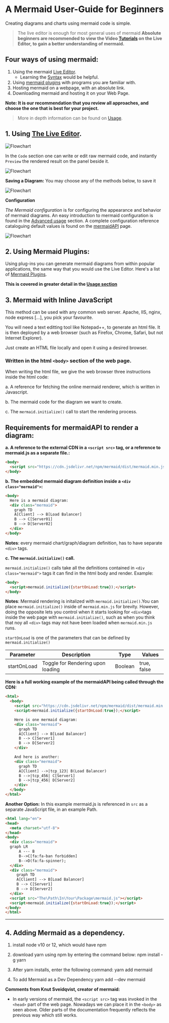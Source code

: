 # A Mermaid User-Guide for Beginners

Creating diagrams and charts using mermaid code is simple.

>The live editor is enough for most general uses of mermaid
**Absolute beginners are recommended to view the Video [Tutorials](./Tutorials.md) on the Live Editor, to gain a better understanding of mermaid.**


## Four ways of using mermaid:
1. Using the mermaid [Live Editor](https://mermaid-js.github.io/mermaid-live-editor/).
    - Learning the [Syntax](./n00b-syntaxReference) would be helpful.
2. Using [mermaid plugins](./integrations.md) with programs you are familiar with.
3. Hosting mermaid on a webpage, with an absolute link.
4. Downloading mermaid and hosting it on your Web Page.

**Note: It is our recommendation that you review all approaches, and choose the one that is best for your project.**

>More in depth information can be found on [Usage](./usage.md).

## 1. Using [The Live Editor](https://mermaidjs.github.io/mermaid-live-editor).

![Flowchart](./img/Live-Editor-Usage.png)

In the `Code` section one can write or edit raw mermaid code, and instantly `Preview` the rendered result on the panel beside it.

![Flowchart](./img/DiagramDefinition.png)

**Saving a Diagram:**
You may choose any of the methods below, to save it 

![Flowchart](./img/Live-Editor-Choices.png)

**Configuration**

*The Mermaid configuration* is for configuring the appearance and behavior of mermaid diagrams. An easy introduction to mermaid configuration is found in the [Advanced usage](./n00b-advanced.md) section. A complete configuration reference cataloguing default values is found on the [mermaidAPI](Setup.md) page.

![Flowchart](./img/Configuration.png)


## 2. Using Mermaid Plugins:

Using plug-ins you can generate mermaid diagrams from within popular applications, the same way that you would use the Live Editor. Here's a list of [Mermaid Plugins](./integrations.md).

**This is covered in greater detail in the [Usage section](usage.md)**

## 3. Mermaid with Inline JavaScript

This method can be used with any common web server. Apache, IIS, nginx, node express [...], you pick your favourite.

You will need a text editting tool like Notepad++, to generate an html file. It is then deployed by a web browser (such as Firefox, Chrome, Safari, but not Internet Explorer).

Just create an HTML file locally and open it using a desired browser.

###  Written in the html `<body>` section of the web page.

When writing the html file, we give the web browser three instructions inside the html code:

a. A reference for fetching the online mermaid renderer, which is written in Javascript.

b. The mermaid code for the diagram we want to create.

c. The `mermaid.initialize()` call to start the rendering process.


## Requirements for mermaidAPI to render a diagram:

**a. A reference to the external CDN in a `<script src>` tag, or a reference to mermaid.js as a separate file.:**

```html
<body>
  <script src="https://cdn.jsdelivr.net/npm/mermaid/dist/mermaid.min.js"></script>
</body>
```

**b. The embedded mermaid diagram definition inside a `<div class="mermaid">`:**

```html
<body>
  Here is a mermaid diagram:
  <div class="mermaid">
    graph TD
    A[Client] --> B[Load Balancer]
    B --> C[Server01]
    B --> D[Server02]
  </div>
</body>
```
**Notes**: every mermaid chart/graph/diagram definition, has to have separate `<div>` tags.

**c. The `mermaid.initialize()` call.**

`mermaid.initialize()` calls take all the definitions contained in `<div class="mermaid">` tags it can find in the html body and render. Example:
```html
<body>
  <script>mermaid.initialize({startOnLoad:true});</script>
</body>
```

**Notes**:
Mermaid rendering is initalized with `mermaid.initialize()`.You can place `mermaid.initialize()` inside of `mermaid.min.js` for brevity. However, doing the opposite lets you control when it starts looking for `<div>`tags inside the web page with `mermaid.initialize()`, such as when you think that noy all `<div>` tags may not have been loaded when `mermaid.min.js` runs.

`startOnLoad` is one of the parameters that can be defined by `mermaid.initialize()`

| Parameter | Description     | Type   | Values                                               |
| --------- | --------------- | ------ | ---------------------------------------------------- |
|startOnLoad| Toggle for Rendering upon loading | Boolean | true, false                       |

**Here is a full working example of the mermaidAPI being called through the CDN:**

```html
<html>
  <body>
    <script src="https://cdn.jsdelivr.net/npm/mermaid/dist/mermaid.min.js"></script>
    <script>mermaid.initialize({startOnLoad:true});</script>

    Here is one mermaid diagram:
    <div class="mermaid">
      graph TD
      A[Client] --> B[Load Balancer]
      B --> C[Server1]
      B --> D[Server2]
    </div>

    And here is another:
    <div class="mermaid">
      graph TD
      A[Client] -->|tcp_123| B(Load Balancer)
      B -->|tcp_456| C[Server1]
      B -->|tcp_456| D[Server2]
    </div>
  </body>
</html>
```
**Another Option:**
In this example mermaid.js is referenced in `src` as a separate JavaScript file, in an example Path. 
```html
<html lang="en">
<head>
  <meta charset="utf-8">
</head>
<body>
  <div class="mermaid">
  graph LR
      A --- B
      B-->C[fa:fa-ban forbidden]
      B-->D(fa:fa-spinner);
  </div>
  <div class="mermaid">
     graph TD
     A[Client] --> B[Load Balancer]
     B --> C[Server1]
     B --> D[Server2]
  </div>
  <script src="The\Path\In\Your\Package\mermaid.js"></script>
  <script>mermaid.initialize({startOnLoad:true});</script>
</body>
</html>
```


---
## 4. Adding Mermaid as a dependency.

1. install node v10 or 12, which would have npm

2. download yarn using npm by entering the command below:
    npm install -g yarn

3. After yarn installs, enter the following command:
    yarn add mermaid
    
4. To add Mermaid as a Dev Dependency
    yarn add --dev mermaid
    


**Comments from Knut Sveidqvist, creator of mermaid:**
- In early versions of mermaid, the `<script src>` tag was invoked in the `<head>` part of the web page. Nowadays we can place it in the `<body>` as seen above. Older parts of the documentation frequently reflects the previous way which still works.
